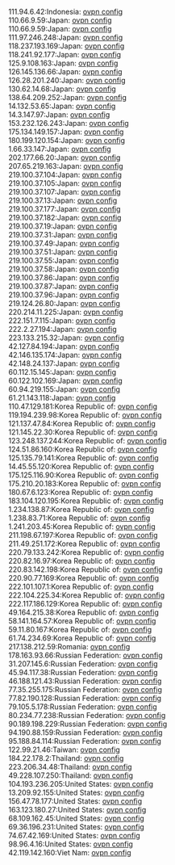 111.94.6.42:Indonesia: [ovpn config](vpn/111_94_6_42.ovpn)  
110.66.9.59:Japan: [ovpn config](vpn/110_66_9_59.ovpn)  
110.66.9.59:Japan: [ovpn config](vpn/110_66_9_59.ovpn)  
111.97.246.248:Japan: [ovpn config](vpn/111_97_246_248.ovpn)  
118.237.193.169:Japan: [ovpn config](vpn/118_237_193_169.ovpn)  
118.241.92.177:Japan: [ovpn config](vpn/118_241_92_177.ovpn)  
125.9.108.163:Japan: [ovpn config](vpn/125_9_108_163.ovpn)  
126.145.136.66:Japan: [ovpn config](vpn/126_145_136_66.ovpn)  
126.28.201.240:Japan: [ovpn config](vpn/126_28_201_240.ovpn)  
130.62.14.68:Japan: [ovpn config](vpn/130_62_14_68.ovpn)  
138.64.209.252:Japan: [ovpn config](vpn/138_64_209_252.ovpn)  
14.132.53.65:Japan: [ovpn config](vpn/14_132_53_65.ovpn)  
14.3.147.97:Japan: [ovpn config](vpn/14_3_147_97.ovpn)  
153.232.126.243:Japan: [ovpn config](vpn/153_232_126_243.ovpn)  
175.134.149.157:Japan: [ovpn config](vpn/175_134_149_157.ovpn)  
180.199.120.154:Japan: [ovpn config](vpn/180_199_120_154.ovpn)  
1.66.33.147:Japan: [ovpn config](vpn/1_66_33_147.ovpn)  
202.177.66.20:Japan: [ovpn config](vpn/202_177_66_20.ovpn)  
207.65.219.163:Japan: [ovpn config](vpn/207_65_219_163.ovpn)  
219.100.37.104:Japan: [ovpn config](vpn/219_100_37_104.ovpn)  
219.100.37.105:Japan: [ovpn config](vpn/219_100_37_105.ovpn)  
219.100.37.107:Japan: [ovpn config](vpn/219_100_37_107.ovpn)  
219.100.37.13:Japan: [ovpn config](vpn/219_100_37_13.ovpn)  
219.100.37.177:Japan: [ovpn config](vpn/219_100_37_177.ovpn)  
219.100.37.182:Japan: [ovpn config](vpn/219_100_37_182.ovpn)  
219.100.37.19:Japan: [ovpn config](vpn/219_100_37_19.ovpn)  
219.100.37.31:Japan: [ovpn config](vpn/219_100_37_31.ovpn)  
219.100.37.49:Japan: [ovpn config](vpn/219_100_37_49.ovpn)  
219.100.37.51:Japan: [ovpn config](vpn/219_100_37_51.ovpn)  
219.100.37.55:Japan: [ovpn config](vpn/219_100_37_55.ovpn)  
219.100.37.58:Japan: [ovpn config](vpn/219_100_37_58.ovpn)  
219.100.37.86:Japan: [ovpn config](vpn/219_100_37_86.ovpn)  
219.100.37.87:Japan: [ovpn config](vpn/219_100_37_87.ovpn)  
219.100.37.96:Japan: [ovpn config](vpn/219_100_37_96.ovpn)  
219.124.26.80:Japan: [ovpn config](vpn/219_124_26_80.ovpn)  
220.214.11.225:Japan: [ovpn config](vpn/220_214_11_225.ovpn)  
222.151.7.115:Japan: [ovpn config](vpn/222_151_7_115.ovpn)  
222.2.27.194:Japan: [ovpn config](vpn/222_2_27_194.ovpn)  
223.133.215.32:Japan: [ovpn config](vpn/223_133_215_32.ovpn)  
42.127.84.194:Japan: [ovpn config](vpn/42_127_84_194.ovpn)  
42.146.135.174:Japan: [ovpn config](vpn/42_146_135_174.ovpn)  
42.148.24.137:Japan: [ovpn config](vpn/42_148_24_137.ovpn)  
60.112.15.145:Japan: [ovpn config](vpn/60_112_15_145.ovpn)  
60.122.102.169:Japan: [ovpn config](vpn/60_122_102_169.ovpn)  
60.94.219.155:Japan: [ovpn config](vpn/60_94_219_155.ovpn)  
61.21.143.118:Japan: [ovpn config](vpn/61_21_143_118.ovpn)  
110.47.129.181:Korea Republic of: [ovpn config](vpn/110_47_129_181.ovpn)  
119.194.239.98:Korea Republic of: [ovpn config](vpn/119_194_239_98.ovpn)  
121.137.47.84:Korea Republic of: [ovpn config](vpn/121_137_47_84.ovpn)  
121.145.22.30:Korea Republic of: [ovpn config](vpn/121_145_22_30.ovpn)  
123.248.137.244:Korea Republic of: [ovpn config](vpn/123_248_137_244.ovpn)  
124.51.86.160:Korea Republic of: [ovpn config](vpn/124_51_86_160.ovpn)  
125.135.79.141:Korea Republic of: [ovpn config](vpn/125_135_79_141.ovpn)  
14.45.55.120:Korea Republic of: [ovpn config](vpn/14_45_55_120.ovpn)  
175.125.116.90:Korea Republic of: [ovpn config](vpn/175_125_116_90.ovpn)  
175.210.20.183:Korea Republic of: [ovpn config](vpn/175_210_20_183.ovpn)  
180.67.6.123:Korea Republic of: [ovpn config](vpn/180_67_6_123.ovpn)  
183.104.120.195:Korea Republic of: [ovpn config](vpn/183_104_120_195.ovpn)  
1.234.138.87:Korea Republic of: [ovpn config](vpn/1_234_138_87.ovpn)  
1.238.83.71:Korea Republic of: [ovpn config](vpn/1_238_83_71.ovpn)  
1.241.203.45:Korea Republic of: [ovpn config](vpn/1_241_203_45.ovpn)  
211.198.67.197:Korea Republic of: [ovpn config](vpn/211_198_67_197.ovpn)  
211.49.251.172:Korea Republic of: [ovpn config](vpn/211_49_251_172.ovpn)  
220.79.133.242:Korea Republic of: [ovpn config](vpn/220_79_133_242.ovpn)  
220.82.16.97:Korea Republic of: [ovpn config](vpn/220_82_16_97.ovpn)  
220.83.142.198:Korea Republic of: [ovpn config](vpn/220_83_142_198.ovpn)  
220.90.77.169:Korea Republic of: [ovpn config](vpn/220_90_77_169.ovpn)  
222.101.107.1:Korea Republic of: [ovpn config](vpn/222_101_107_1.ovpn)  
222.104.225.34:Korea Republic of: [ovpn config](vpn/222_104_225_34.ovpn)  
222.117.186.129:Korea Republic of: [ovpn config](vpn/222_117_186_129.ovpn)  
49.164.215.38:Korea Republic of: [ovpn config](vpn/49_164_215_38.ovpn)  
58.141.164.57:Korea Republic of: [ovpn config](vpn/58_141_164_57.ovpn)  
59.11.80.167:Korea Republic of: [ovpn config](vpn/59_11_80_167.ovpn)  
61.74.234.69:Korea Republic of: [ovpn config](vpn/61_74_234_69.ovpn)  
217.138.212.59:Romania: [ovpn config](vpn/217_138_212_59.ovpn)  
178.163.93.66:Russian Federation: [ovpn config](vpn/178_163_93_66.ovpn)  
31.207.145.6:Russian Federation: [ovpn config](vpn/31_207_145_6.ovpn)  
45.94.117.38:Russian Federation: [ovpn config](vpn/45_94_117_38.ovpn)  
46.188.121.43:Russian Federation: [ovpn config](vpn/46_188_121_43.ovpn)  
77.35.255.175:Russian Federation: [ovpn config](vpn/77_35_255_175.ovpn)  
77.82.190.128:Russian Federation: [ovpn config](vpn/77_82_190_128.ovpn)  
79.105.5.178:Russian Federation: [ovpn config](vpn/79_105_5_178.ovpn)  
80.234.77.238:Russian Federation: [ovpn config](vpn/80_234_77_238.ovpn)  
90.189.198.229:Russian Federation: [ovpn config](vpn/90_189_198_229.ovpn)  
94.190.88.159:Russian Federation: [ovpn config](vpn/94_190_88_159.ovpn)  
95.188.84.114:Russian Federation: [ovpn config](vpn/95_188_84_114.ovpn)  
122.99.21.46:Taiwan: [ovpn config](vpn/122_99_21_46.ovpn)  
184.22.178.2:Thailand: [ovpn config](vpn/184_22_178_2.ovpn)  
223.206.34.48:Thailand: [ovpn config](vpn/223_206_34_48.ovpn)  
49.228.107.250:Thailand: [ovpn config](vpn/49_228_107_250.ovpn)  
104.193.236.205:United States: [ovpn config](vpn/104_193_236_205.ovpn)  
13.209.92.155:United States: [ovpn config](vpn/13_209_92_155.ovpn)  
156.47.78.177:United States: [ovpn config](vpn/156_47_78_177.ovpn)  
163.123.180.27:United States: [ovpn config](vpn/163_123_180_27.ovpn)  
68.109.162.45:United States: [ovpn config](vpn/68_109_162_45.ovpn)  
69.36.196.231:United States: [ovpn config](vpn/69_36_196_231.ovpn)  
74.67.42.169:United States: [ovpn config](vpn/74_67_42_169.ovpn)  
98.96.4.16:United States: [ovpn config](vpn/98_96_4_16.ovpn)  
42.119.142.160:Viet Nam: [ovpn config](vpn/42_119_142_160.ovpn)  
